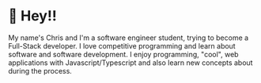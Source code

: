 # 👋 Hey!!
<div>
My name's Chris and I'm a software engineer student, trying to become a Full-Stack developer. I love competitive programming and learn about
software and software development. I enjoy programming, "cool", web applications with Javascript/Typescript and also learn new concepts about during the process.
</div>
